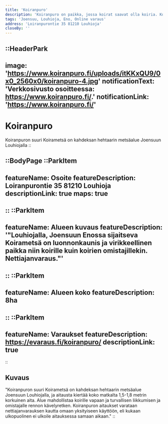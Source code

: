 ```yaml
---
title: 'Koiranpuro'
description: 'Koiranpuro on paikka, jossa koirat saavat olla koiria. Koiranpuron alue sijaitsee Joensuun Enossa ja muodostuu valtavasta metsäaitauksesta.'
tags: 'Joensuu, Louhioja, Eno, Online varaus'
address: 'Loiranpurontie 35 81210 Louhioja'
closeBy: ''
---
```


::HeaderPark
---
image: 'https://www.koiranpuro.fi/uploads/itKKxQU9/0x0_2560x0/koiranpuro-4.jpg'
notificationText: 'Verkkosivusto osoitteessa: https://www.koiranpuro.fi/.'
notificationLink: 'https://www.koiranpuro.fi/'
---
# Koiranpuro
Koiranpuron suuri Koirametsä on kahdeksan hehtaarin metsäalue Joensuun Louhiojalla
::

::BodyPage
::ParkItem
---
featureName: Osoite
featureDescription: Loiranpurontie 35 81210 Louhioja
descriptionLink: true
maps: true
---
::
::ParkItem
---
featureName: Alueen kuvaus
featureDescription: '"Louhiojalla, Joensuun Enossa sijaitseva Koirametsä on luonnonkaunis ja virikkeellinen paikka niin koirille kuin koirien omistajillekin. 
Nettiajanvaraus."'
---
::
::ParkItem
---
featureName: Alueen koko
featureDescription: 8ha
---
::
::ParkItem
---
featureName: Varaukset
featureDescription: https://evaraus.fi/koiranpuro/
descriptionLink: true
---
::
## Kuvaus
"Koiranpuron suuri Koirametsä on kahdeksan hehtaarin metsäalue Joensuun Louhiojalla, ja aitausta kiertää koko matkalta 1,5-1,8 metrin korkuinen aita. Alue mahdollistaa koirille vapaan ja turvallisen liikkumisen ja omistajalle rennon kävelyretken. Koiranpuron aitaukset varataan nettiajanvarauksen kautta omaan yksityiseen käyttöön, eli kukaan ulkopuolinen ei ulkoile aitauksessa samaan aikaan."
::